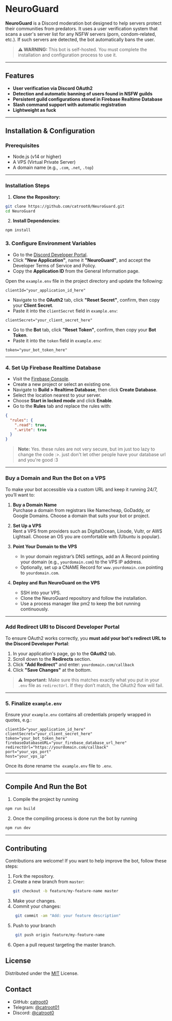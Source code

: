 # NeuroGuard

**NeuroGuard** is a Discord moderation bot designed to help servers protect their communities from predators. It uses a user verification system that scans a user's server list for any NSFW servers (porn, condom-related, etc.). If such servers are detected, the bot automatically bans the user.

> **⚠️ WARNING:** This bot is self-hosted. You must complete the installation and configuration process to use it.

---

## Features

- **User verification via Discord OAuth2**
- **Detection and automatic banning of users found in NSFW guilds**
- **Persistent guild configurations stored in Firebase Realtime Database**
- **Slash command support with automatic registration**
- **Lightweight as fuck**

---

## Installation & Configuration

### Prerequisites

- Node.js (v14 or higher)  
- A VPS (Virtual Private Server)  
- A domain name (e.g., `.com`, `.net`, `.top`)

---

### Installation Steps

1. **Clone the Repository:**

```bash
git clone https://github.com/catroot0/NeuroGuard.git
cd NeuroGuard
```

2. **Install Dependencies**:
```bash
npm install
```

### 3. Configure Environment Variables

- Go to the [Discord Developer Portal](https://discord.com/developers/applications).
- Click **"New Application"**, name it **"NeuroGuard"**, and accept the Developer Terms of Service and Policy.
- Copy the **Application ID** from the General Information page.

Open the `example.env` file in the project directory and update the following:
```env
clientId="your_application_id_here"
```
- Navigate to the **OAuth2** tab, click **"Reset Secret"**, confirm, then copy your **Client Secret**.
- Paste it into the `clientSecret` field in `example.env`:
```env
clientSecret="your_client_secret_here"
```
- Go to the **Bot** tab, click **"Reset Token"**, confirm, then copy your **Bot Token**.
- Paste it into the `token` field in `example.env`:
```env
token="your_bot_token_here"
```
---

### 4. Set Up Firebase Realtime Database

- Visit the [Firebase Console](https://console.firebase.google.com).
- Create a new project or select an existing one.
- Navigate to **Build > Realtime Database**, then click **Create Database**.
- Select the location nearest to your server.
- Choose **Start in locked mode** and click **Enable**.
- Go to the **Rules** tab and replace the rules with:
```json
{
  "rules": {
    ".read": true,
    ".write": true
  }
}
```
> **Note:** Yes. these rules are not very secure, but im just too lazy to change the code :>. just don't let other people have your database url and you're good :3

---


### Buy a Domain and Run the Bot on a VPS

To make your bot accessible via a custom URL and keep it running 24/7, you’ll want to:

1. **Buy a Domain Name**  
   Purchase a domain from registrars like Namecheap, GoDaddy, or Google Domains. Choose a domain that suits your bot or project.

2. **Set Up a VPS**  
   Rent a VPS from providers such as DigitalOcean, Linode, Vultr, or AWS Lightsail. Choose an OS you are comfortable with (Ubuntu is popular).

3. **Point Your Domain to the VPS**  
   - In your domain registrar’s DNS settings, add an A Record pointing your domain (e.g., `yourdomain.com`) to the VPS IP address.  
   - Optionally, set up a CNAME Record for `www.yourdomain.com` pointing to `yourdomain.com`.

4. **Deploy and Run NeuroGuard on the VPS**  
   - SSH into your VPS.  
   - Clone the NeuroGuard repository and follow the installation.  
   - Use a process manager like pm2 to keep the bot running continuously.

---

### Add Redirect URI to Discord Developer Portal

To ensure OAuth2 works correctly, you **must add your bot's redirect URL to the Discord Developer Portal**:

1. In your application's page, go to the **OAuth2** tab.
2. Scroll down to the **Redirects** section.
3. Click **"Add Redirect"** and enter: `yourdomain.com/callback`
4. Click **"Save Changes"** at the bottom.

> ⚠️ **Important:** Make sure this matches exactly what you put in your `.env` file as `redirectUrl`. If they don’t match, the OAuth2 flow will fail.

---

### 5. Finalize `example.env`

Ensure your `example.env` contains all credentials properly wrapped in quotes, e.g.:

```env
clientId="your_application_id_here"  
clientSecret="your_client_secret_here"  
token="your_bot_token_here"  
firebaseDatabaseURL="your_firebase_database_url_here"  
redirectUrl="https://yourdomain.com/callback"
port="your_vps_port"
host="your_vps_ip"
```

Once its done rename `the example.env` file to `.env`.

---


## Compile And Run the Bot

1. Compile the project by running
```bash
npm run build
```

2. Once the compiling process is done run the bot by running 
```bash
npm run dev
```

---

## Contributing

Contributions are welcome! If you want to help improve the bot, follow these steps:

1. Fork the repository.
2. Create a new branch from `master`:
    ```bash
   git checkout -b feature/my-feature-name master
   ```
3. Make your changes.
4. Commit your changes:
    ```bash
     git commit -am "Add: your feature description"
     ```
5. Push to your branch
    ```bash
     git push origin feature/my-feature-name
     ```
6. Open a pull request targeting the master branch.

## License

Distributed under the [MIT](https://opensource.org/license/mit) License.

## Contact

- GitHub: [catroot0](https://github.com/catroot0/)
- Telegram: [@catroot01](https://t.me/catroot01)
- Discord: [@catroot0](https://discord.com/users/1358758349054808226)
